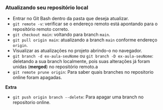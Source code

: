 ### Atualizando seu repositório local
- Entrar no Git Bash dentro da pasta que deseja atualizar.
- `git remote -v`: verificar se o endereço remoto está apontando para o repositório remoto correto.
- `git checkout main`: voltando para branch `main`.
- `git pull origin main`: atualizando a branch `main` conforme endereço `origin`.
- Visualizar as atualizações no projeto abrindo-o no navegador.
- `git branch -d ex-aula-seuNome` ou `git branch -D ex-aula-seuNome`: deletando a sua branch localmente, pois suas alterações já foram unidas (**merged**) no repositório remoto.a
- `git remote prune origin`: Para saber quais branches no repositorio online foram apagadas.

**Extra**
- `git push origin branch --delete`: Para apagar uma branch no repositorio online.